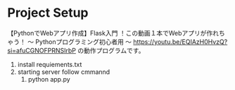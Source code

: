 # Project Setup

【PythonでWebアプリ作成】Flask入門 ！この動画１本でWebアプリが作れちゃう！ 〜 Pythonプログラミング初心者用 〜
https://youtu.be/EQIAzH0HvzQ?si=afuCGNOFPRNSIrbP
の動作プログラムです。

1. install requiements.txt
2. starting server follow cmmannd
   1. python app.py